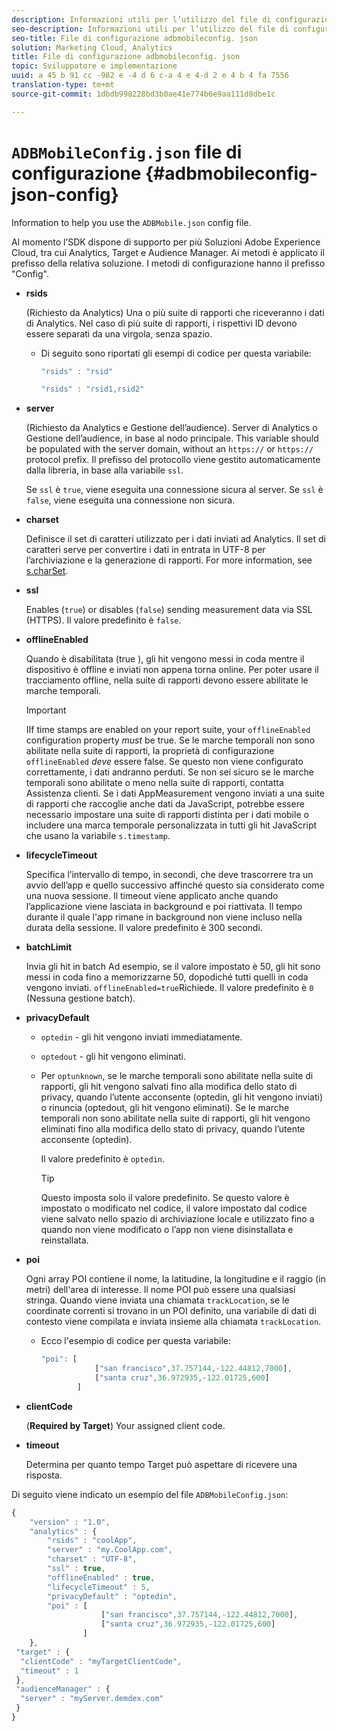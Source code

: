 ```yaml
---
description: Informazioni utili per l’utilizzo del file di configurazione ADBMobile JSON.
seo-description: Informazioni utili per l’utilizzo del file di configurazione ADBMobile JSON.
seo-title: File di configurazione adbmobileconfig. json
solution: Marketing Cloud, Analytics
title: File di configurazione adbmobileconfig. json
topic: Sviluppatore e implementazione
uuid: a 45 b 91 cc -982 e -4 d 6 c-a 4 e 4-d 2 e 4 b 4 fa 7556
translation-type: tm+mt
source-git-commit: 1dbdb998228bd3b0ae41e774b6e9aa111d8dbe1c

---
```



# `ADBMobileConfig.json` file di configurazione {#adbmobileconfig-json-config}

Information to help you use the `ADBMobile.json` config file.

Al momento l’SDK dispone di supporto per più Soluzioni Adobe Experience Cloud, tra cui Analytics, Target e Audience Manager. Ai metodi è applicato il prefisso della relativa soluzione. I metodi di configurazione hanno il prefisso "Config".

* **rsids**

   (Richiesto da Analytics) Una o più suite di rapporti che riceveranno i dati di Analytics. Nel caso di più suite di rapporti, i rispettivi ID devono essere separati da una virgola, senza spazio.

   * Di seguito sono riportati gli esempi di codice per questa variabile:

      ```js
      "rsids" : "rsid"
      ```

      ```js
      "rsids" : "rsid1,rsid2"
      ```

* **server**

   (Richiesto da Analytics e Gestione dell’audience). Server di Analytics o Gestione dell’audience, in base al nodo principale. This variable should be populated with the server domain, without an `https://` or `https://` protocol prefix. Il prefisso del protocollo viene gestito automaticamente dalla libreria, in base alla variabile `ssl`.

   Se `ssl` è `true`, viene eseguita una connessione sicura al server. Se `ssl` è `false`, viene eseguita una connessione non sicura.

* **charset**

   Definisce il set di caratteri utilizzato per i dati inviati ad Analytics. Il set di caratteri serve per convertire i dati in entrata in UTF-8 per l’archiviazione e la generazione di rapporti. For more information, see [s.charSet](https://marketing.adobe.com/resources/help/en_US/sc/implement/charset.html).

* **ssl**

   Enables (`true`) or disables (`false`) sending measurement data via SSL (HTTPS). Il valore predefinito è `false`.

* **offlineEnabled**

   Quando è disabilitata (true ), gli hit vengono messi in coda mentre il dispositivo è offline e inviati non appena torna online. Per poter usare il tracciamento offline, nella suite di rapporti devono essere abilitate le marche temporali.

   >[!IMPORTANT]
   >
   >IIf time stamps are enabled on your report suite, your `offlineEnabled` configuration property *must* be true. Se le marche temporali non sono abilitate nella suite di rapporti, la proprietà di configurazione `offlineEnabled` *deve* essere false. Se questo non viene configurato correttamente, i dati andranno perduti. Se non sei sicuro se le marche temporali sono abilitate o meno nella suite di rapporti, contatta Assistenza clienti. Se i dati AppMeasurement vengono inviati a una suite di rapporti che raccoglie anche dati da JavaScript, potrebbe essere necessario impostare una suite di rapporti distinta per i dati mobile o includere una marca temporale personalizzata in tutti gli hit JavaScript che usano la variabile `s.timestamp`.

* **lifecycleTimeout**

   Specifica l’intervallo di tempo, in secondi, che deve trascorrere tra un avvio dell’app e quello successivo affinché questo sia considerato come una nuova sessione. Il timeout viene applicato anche quando l’applicazione viene lasciata in background e poi riattivata. Il tempo durante il quale l'app rimane in background non viene incluso nella durata della sessione. Il valore predefinito è 300 secondi.

* **batchLimit**

   Invia gli hit in batch Ad esempio, se il valore impostato è 50, gli hit sono messi in coda fino a memorizzarne 50, dopodiché tutti quelli in coda vengono inviati. `offlineEnabled=true`Richiede. Il valore predefinito è `0` (Nessuna gestione batch).

* **privacyDefault**

   * `optedin` - gli hit vengono inviati immediatamente.
   * `optedout` - gli hit vengono eliminati.
   * Per `optunknown`, se le marche temporali sono abilitate nella suite di rapporti, gli hit vengono salvati fino alla modifica dello stato di privacy, quando l’utente acconsente (optedin, gli hit vengono inviati) o rinuncia (optedout, gli hit vengono eliminati). Se le marche temporali non sono abilitate nella suite di rapporti, gli hit vengono eliminati fino alla modifica dello stato di privacy, quando l’utente acconsente (optedin).

      Il valore predefinito è `optedin`.

      >[!TIP]
      >
      >Questo imposta solo il valore predefinito. Se questo valore è impostato o modificato nel codice, il valore impostato dal codice viene salvato nello spazio di archiviazione locale e utilizzato fino a quando non viene modificato o l’app non viene disinstallata e reinstallata.

* **poi**

   Ogni array POI contiene il nome, la latitudine, la longitudine e il raggio (in metri) dell'area di interesse. Il nome POI può essere una qualsiasi stringa. Quando viene inviata una chiamata `trackLocation`, se le coordinate correnti si trovano in un POI definito, una variabile di dati di contesto viene compilata e inviata insieme alla chiamata `trackLocation`.

   * Ecco l'esempio di codice per questa variabile:

      ```js
      "poi": [
                  ["san francisco",37.757144,-122.44812,7000], 
                  ["santa cruz",36.972935,-122.01725,600] 
              ]
      ```

* **clientCode**

   (**Required by Target**) Your assigned client code.

* **timeout**

   Determina per quanto tempo Target può aspettare di ricevere una risposta.

Di seguito viene indicato un esempio del file `ADBMobileConfig.json`:

```js
{ 
    "version" : "1.0", 
    "analytics" : { 
        "rsids" : "coolApp", 
        "server" : "my.CoolApp.com", 
        "charset" : "UTF-8", 
        "ssl" : true, 
        "offlineEnabled" : true, 
        "lifecycleTimeout" : 5, 
        "privacyDefault" : "optedin", 
        "poi" : [ 
                    ["san francisco",37.757144,-122.44812,7000], 
                    ["santa cruz",36.972935,-122.01725,600] 
                ] 
    }, 
 "target" : { 
  "clientCode" : "myTargetClientCode", 
  "timeout" : 1 
 }, 
 "audienceManager" : { 
  "server" : "myServer.demdex.com" 
 } 
}
```

